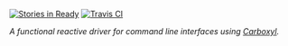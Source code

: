 [![Stories in Ready](https://badge.waffle.io/aepsil0n/carboxyl-cli.png?label=ready&title=Ready)](https://waffle.io/aepsil0n/carboxyl-cli) [![Travis CI](https://api.travis-ci.org/aepsil0n/carboxyl-cli.svg)](https://travis-ci.org/aepsil0n/carboxyl-cli)

*A functional reactive driver for command line interfaces using
[Carboxyl](https://github.com/aepsil0n/carboxyl).*

